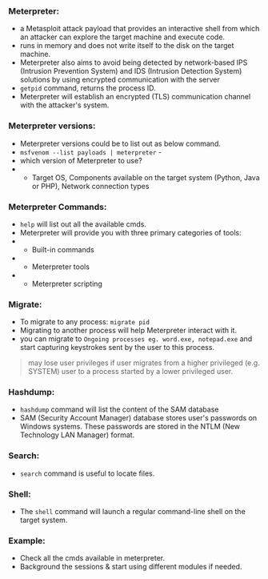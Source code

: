 ### Meterpreter:
- a Metasploit attack payload that provides an interactive shell from which an attacker can explore the target machine and execute code.
- runs in memory and does not write itself to the disk on the target machine.
- Meterpreter also aims to avoid being detected by network-based IPS (Intrusion Prevention System) and IDS (Intrusion Detection System) solutions by using encrypted communication with the server
- `getpid` command, returns the process ID.
- Meterpreter will establish an encrypted (TLS) communication channel with the attacker's system.

### Meterpreter versions:
- Meterpreter versions could be to list out as below command.
- `msfvenom --list payloads | meterpreter` -  
- which version of Meterpreter to use?
-  - Target OS, Components available on the target system (Python, Java or PHP), Network connection types


### Meterpreter Commands: 
- `help` will list out all the available cmds.
- Meterpreter will provide you with three primary categories of tools:
- - Built-in commands
- - Meterpreter tools
- - Meterpreter scripting

### Migrate:
- To migrate to any process: `migrate pid`
- Migrating to another process will help Meterpreter interact with it.
- you can migrate to `Ongoing processes eg. word.exe, notepad.exe` and start capturing keystrokes sent by the user to this process.
> may lose user privileges if user migrates from a higher privileged (e.g. SYSTEM) user to a process started by a lower privileged user.

### Hashdump:
- `hashdump` command will list the content of the SAM database
- SAM (Security Account Manager) database stores user's passwords on Windows systems. These passwords are stored in the NTLM (New Technology LAN Manager) format.

### Search:
- `search` command is useful to locate files.

### Shell:
- The `shell` command will launch a regular command-line shell on the target system.

### Example:
- Check all the cmds available in meterpreter.
- Background the sessions & start using different modules if needed.

